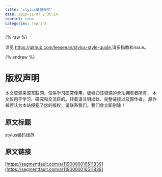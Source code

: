 ```yaml
---
title: 'stylus编码规范' 
date: 2018-11-07 2:30:14
reprint: true
categories: reprint
---
```


{% raw %}
<p>&#x8BE6;&#x89C1; <a href="https://github.com/leeseean/stylus-style-guide" rel="nofollow noreferrer" target="_blank">https://github.com/leeseean/stylus-style-guide</a>,&#x8BF7;&#x591A;&#x6307;&#x6559;&#x548C;issue&#x3002;</p>
{% endraw %}

# 版权声明
本文资源来源互联网，仅供学习研究使用，版权归该资源的合法拥有者所有，
本文仅用于学习、研究和交流目的。转载请注明出处、完整链接以及原作者。
原作者若认为本站侵犯了您的版权，请联系我们，我们会立即删除！

## 原文标题
stylus编码规范

## 原文链接
[https://segmentfault.com/a/1190000016511839](https://segmentfault.com/a/1190000016511839)


